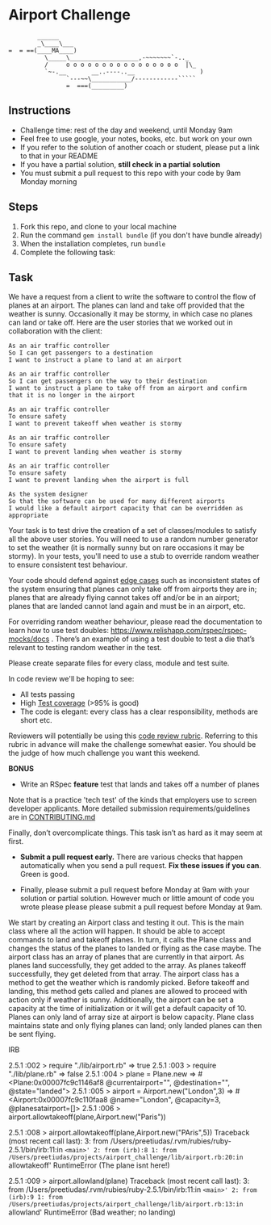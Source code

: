 Airport Challenge
=================

```
        ______
        _\____\___
=  = ==(____MA____)
          \_____\___________________,-~~~~~~~`-.._
          /     o o o o o o o o o o o o o o o o  |\_
          `~-.__       __..----..__                  )
                `---~~\___________/------------`````
                =  ===(_________)

```

Instructions
---------

* Challenge time: rest of the day and weekend, until Monday 9am
* Feel free to use google, your notes, books, etc. but work on your own
* If you refer to the solution of another coach or student, please put a link to that in your README
* If you have a partial solution, **still check in a partial solution**
* You must submit a pull request to this repo with your code by 9am Monday morning

Steps
-------

1. Fork this repo, and clone to your local machine
2. Run the command `gem install bundle` (if you don't have bundle already)
3. When the installation completes, run `bundle`
4. Complete the following task:

Task
-----

We have a request from a client to write the software to control the flow of planes at an airport. The planes can land and take off provided that the weather is sunny. Occasionally it may be stormy, in which case no planes can land or take off.  Here are the user stories that we worked out in collaboration with the client:

```
As an air traffic controller
So I can get passengers to a destination
I want to instruct a plane to land at an airport

As an air traffic controller
So I can get passengers on the way to their destination
I want to instruct a plane to take off from an airport and confirm that it is no longer in the airport

As an air traffic controller
To ensure safety
I want to prevent takeoff when weather is stormy

As an air traffic controller
To ensure safety
I want to prevent landing when weather is stormy

As an air traffic controller
To ensure safety
I want to prevent landing when the airport is full

As the system designer
So that the software can be used for many different airports
I would like a default airport capacity that can be overridden as appropriate
```

Your task is to test drive the creation of a set of classes/modules to satisfy all the above user stories. You will need to use a random number generator to set the weather (it is normally sunny but on rare occasions it may be stormy). In your tests, you'll need to use a stub to override random weather to ensure consistent test behaviour.

Your code should defend against [edge cases](http://programmers.stackexchange.com/questions/125587/what-are-the-difference-between-an-edge-case-a-corner-case-a-base-case-and-a-b) such as inconsistent states of the system ensuring that planes can only take off from airports they are in; planes that are already flying cannot takes off and/or be in an airport; planes that are landed cannot land again and must be in an airport, etc.

For overriding random weather behaviour, please read the documentation to learn how to use test doubles: https://www.relishapp.com/rspec/rspec-mocks/docs . There’s an example of using a test double to test a die that’s relevant to testing random weather in the test.

Please create separate files for every class, module and test suite.

In code review we'll be hoping to see:

* All tests passing
* High [Test coverage](https://github.com/makersacademy/course/blob/master/pills/test_coverage.md) (>95% is good)
* The code is elegant: every class has a clear responsibility, methods are short etc.

Reviewers will potentially be using this [code review rubric](docs/review.md).  Referring to this rubric in advance will make the challenge somewhat easier.  You should be the judge of how much challenge you want this weekend.

**BONUS**

* Write an RSpec **feature** test that lands and takes off a number of planes

Note that is a practice 'tech test' of the kinds that employers use to screen developer applicants.  More detailed submission requirements/guidelines are in [CONTRIBUTING.md](CONTRIBUTING.md)

Finally, don’t overcomplicate things. This task isn’t as hard as it may seem at first.

* **Submit a pull request early.**  There are various checks that happen automatically when you send a pull request.  **Fix these issues if you can**.  Green is good.

* Finally, please submit a pull request before Monday at 9am with your solution or partial solution.  However much or little amount of code you wrote please please please submit a pull request before Monday at 9am.

We start by creating an Airport class and testing it out. This is the main class where all the action will happen.
It should be able to accept commands to land and takeoff planes.
In turn, it calls the Plane class and changes the status of the planes to landed or flying as the case maybe.
The airport class has an array of planes that are currently in that airport.
As planes land successfully, they get added to the array.
As planes takeoff successfully, they get deleted from that array.
The airport class has a method to get the weather which is randomly picked.
Before takeoff and landing, this method gets called and planes are allowed to proceed with action only if weather is sunny.
Additionally, the airport can be set a capacity at the time of initialization or it will get a default capacity of 10.
Planes can only land of array size at airport is below capacity.
Plane class maintains state and only flying planes can land; only landed planes can then be sent flying.


IRB

2.5.1 :002 > require "./lib/airport.rb"
 => true
2.5.1 :003 > require "./lib/plane.rb"
 => false
2.5.1 :004 > plane = Plane.new
 => #<Plane:0x00007fc9c1146af8 @currentairport="", @destination="", @state="landed">
2.5.1 :005 > airport = Airport.new("London",3)
 => #<Airport:0x00007fc9c110faa8 @name="London", @capacity=3, @planesatairport=[]>
2.5.1 :006 > airport.allowtakeoff(plane,Airport.new("Paris"))


2.5.1 :008 > airport.allowtakeoff(plane,Airport.new("PAris",5))
Traceback (most recent call last):
        3: from /Users/preetiudas/.rvm/rubies/ruby-2.5.1/bin/irb:11:in `<main>'
        2: from (irb):8
        1: from /Users/preetiudas/projects/airport_challenge/lib/airport.rb:20:in `allowtakeoff'
RuntimeError (The plane isnt here!)




2.5.1 :009 > airport.allowland(plane)
Traceback (most recent call last):
        3: from /Users/preetiudas/.rvm/rubies/ruby-2.5.1/bin/irb:11:in `<main>'
        2: from (irb):9
        1: from /Users/preetiudas/projects/airport_challenge/lib/airport.rb:13:in `allowland'
RuntimeError (Bad weather; no landing)
